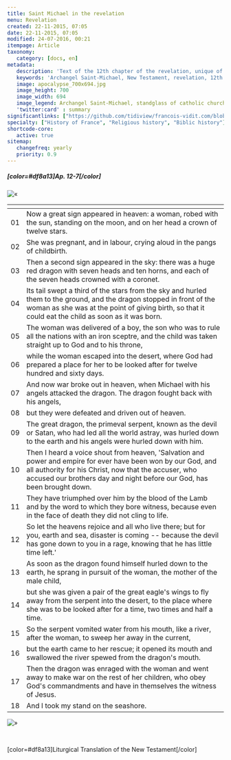 ```yaml
---
title: Saint Michael in the revelation
menu: Revelation
created: 22-11-2015, 07:05
date: 22-11-2015, 07:05
modified: 24-07-2016, 00:21
itempage: Article
taxonomy:
   category: [docs, en]
metadata:
   description: 'Text of the 12th chapter of the revelation, unique of the New Testament where appears the Archangel Saint-Michael'
   keywords: 'Archangel Saint-Michael, New Testament, revelation, 12th chapter of the revelation, Mount-Saint-Michael, Mont-Saint-Michel'
   image: apocalypse_700x694.jpg
   image_height: 700
   image_width: 694
   image_legend: Archangel Saint-Michael, standglass of catholic church Saint-Leu Saint-Gilles in paris
   'twitter:card' : summary
significantlinks: ["https://github.com/tidiview/francois-vidit.com/blob/develop/user/sites/docs/pages/01.reference/mont-saint-michel/arch-michel/apocalypse/docs.en.md"]
specialty: ["History of France", "Religious history", "Biblic history"]
shortcode-core:
   active: true
sitemap:
   changefreq: yearly
   priority: 0.9
---
```


##### [color=#df8a13]Ap. 12-7[/color]

![«][«]

|   | <span hidden>hidden</span> | 
| - | -------------------------- |
| 01 | Now a great sign appeared in heaven: a woman, robed with the sun, standing on the moon, and on her head a crown of twelve stars. |
| 02 | She was pregnant, and in labour, crying aloud in the pangs of childbirth. |
| 03 | Then a second sign appeared in the sky: there was a huge red dragon with seven heads and ten horns, and each of the seven heads crowned with a coronet. |
| 04 | Its tail swept a third of the stars from the sky and hurled them to the ground, and the dragon stopped in front of the woman as she was at the point of giving birth, so that it could eat the child as soon as it was born. |
| 05 | The woman was delivered of a boy, the son who was to rule all the nations with an iron sceptre, and the child was taken straight up to God and to his throne, |
| 06 | while the woman escaped into the desert, where God had prepared a place for her to be looked after for twelve hundred and sixty days. |
| 07 | And now war broke out in heaven, when Michael with his angels attacked the dragon. The dragon fought back with his angels, |
| 08 | but they were defeated and driven out of heaven. |
| 09 | The great dragon, the primeval serpent, known as the devil or Satan, who had led all the world astray, was hurled down to the earth and his angels were hurled down with him. |
| 10 | Then I heard a voice shout from heaven, 'Salvation and power and empire for ever have been won by our God, and all authority for his Christ, now that the accuser, who accused our brothers day and night before our God, has been brought down. |
| 11 | They have triumphed over him by the blood of the Lamb and by the word to which they bore witness, because even in the face of death they did not cling to life. |
| 12 | So let the heavens rejoice and all who live there; but for you, earth and sea, disaster is coming -- because the devil has gone down to you in a rage, knowing that he has little time left.' |
| 13 | As soon as the dragon found himself hurled down to the earth, he sprang in pursuit of the woman, the mother of the male child, |
| 14 | but she was given a pair of the great eagle's wings to fly away from the serpent into the desert, to the place where she was to be looked after for a time, two times and half a time. |
| 15 | So the serpent vomited water from his mouth, like a river, after the woman, to sweep her away in the current, |
| 16 | but the earth came to her rescue; it opened its mouth and swallowed the river spewed from the dragon's mouth. |
| 17 | Then the dragon was enraged with the woman and went away to make war on the rest of her children, who obey God's commandments and have in themselves the witness of Jesus. |
| 18 | And I took my stand on the seashore. |

![»][»] 

<br>

[color=#df8a13]Liturgical Translation of the New Testament[/color]

[«]: /fr/images/quotesleft.svg?classes=caracter-icon
[»]: /fr/images/quotesright.svg?classes=caracter-icon